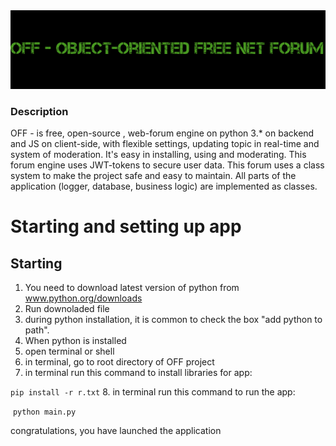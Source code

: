 <div style="text-align:center;padding:0px;margin:0px;"><img src = "assets/name.png" style = "width:100vw;padding:0px;margin:0px;" ></div>



### Description

OFF -  is free, open-source , web-forum engine on python 3.* on backend and JS on client-side,  with flexible settings, updating topic in real-time and system of moderation. It's easy in installing, using and moderating. This forum engine uses JWT-tokens to secure user data.
This forum uses a class system to make the project safe and easy to maintain. All parts of the application (logger, database, business logic) are implemented as classes.


# Starting and setting up app

## Starting

1. You need to download latest version of python from www.python.org/downloads
2. Run downoladed file
3. during python installation, it is common to check the box "add python to path".
4. When python is installed
5. open terminal or shell
6. in terminal, go to root directory of OFF project
7. in terminal run this command to install libraries for app:


``pip install -r r.txt``
8. in terminal run this command  to run the app:

​	```python main.py```

congratulations, you have launched the application






